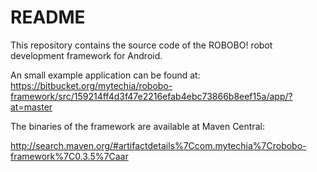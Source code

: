 # README #

This repository contains the source code of the ROBOBO! robot development framework for Android.

An small example application can be found at:
https://bitbucket.org/mytechia/robobo-framework/src/159214ff4d3f47e2216efab4ebc73866b8eef15a/app/?at=master

The binaries of the framework are available at Maven Central:

http://search.maven.org/#artifactdetails%7Ccom.mytechia%7Crobobo-framework%7C0.3.5%7Caar
